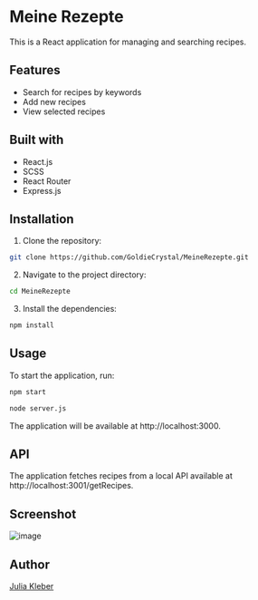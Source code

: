 # Meine Rezepte

This is a React application for managing and searching recipes.

## Features

- Search for recipes by keywords
- Add new recipes
- View selected recipes

## Built with

- React.js
- SCSS
- React Router
- Express.js

## Installation

1. Clone the repository:

  ```bash
  git clone https://github.com/GoldieCrystal/MeineRezepte.git
  ```

2. Navigate to the project directory:

  ```bash
  cd MeineRezepte
  ```

3. Install the dependencies:

  ```bash
  npm install
  ```

## Usage

To start the application, run:

  ```bash
  npm start
  ```

  ```bash
  node server.js
  ```

The application will be available at http://localhost:3000.

## API

The application fetches recipes from a local API available at http://localhost:3001/getRecipes.

## Screenshot

![image](https://github.com/JuliaKleber/MeineRezepte/assets/142741980/d0e8d649-4e20-481d-9e82-6e85c89517bb)

## Author

[Julia Kleber](https://github.com/JuliaKleber)
